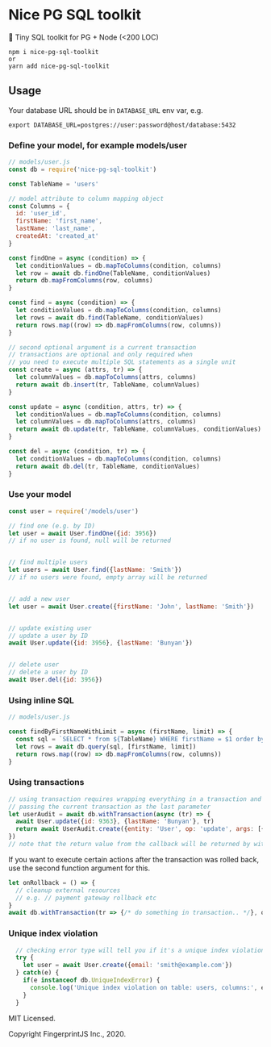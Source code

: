 Nice PG SQL  toolkit
============================

🧰 Tiny SQL toolkit for PG + Node (<200 LOC)

```
npm i nice-pg-sql-toolkit
or
yarn add nice-pg-sql-toolkit
```

## Usage

Your database URL should be in `DATABASE_URL` env var, e.g.

```shell script
export DATABASE_URL=postgres://user:password@host/database:5432
```

### Define your model, for example models/user

```js
// models/user.js
const db = require('nice-pg-sql-toolkit')

const TableName = 'users'

// model attribute to column mapping object
const Columns = {
  id: 'user_id',
  firstName: 'first_name',
  lastName: 'last_name',
  createdAt: 'created_at'
}

const findOne = async (condition) => {
  let conditionValues = db.mapToColumns(condition, columns)
  let row = await db.findOne(TableName, conditionValues)
  return db.mapFromColumns(row, columns)
}

const find = async (condition) => {
  let conditionValues = db.mapToColumns(condition, columns)
  let rows = await db.find(TableName, conditionValues)
  return rows.map((row) => db.mapFromColumns(row, columns))
}

// second optional argument is a current transaction
// transactions are optional and only required when
// you need to execute multiple SQL statements as a single unit
const create = async (attrs, tr) => {
  let columnValues = db.mapToColumns(attrs, columns)
  return await db.insert(tr, TableName, columnValues)
}

const update = async (condition, attrs, tr) => {
  let conditionValues = db.mapToColumns(condition, columns)
  let columnValues = db.mapToColumns(attrs, columns)
  return await db.update(tr, TableName, columnValues, conditionValues)
}

const del = async (condition, tr) => {
  let conditionValues = db.mapToColumns(condition, columns)
  return await db.del(tr, TableName, conditionValues)
}
```

### Use your model

```js
const user = require('/models/user')

// find one (e.g. by ID)
let user = await User.findOne({id: 3956})
// if no user is found, null will be returned


// find multiple users
let users = await User.find({lastName: 'Smith'})
// if no users were found, empty array will be returned


// add a new user
let user = await User.create({firstName: 'John', lastName: 'Smith'})


// update existing user
// update a user by ID
await User.update({id: 3956}, {lastName: 'Bunyan'})


// delete user
// delete a user by ID
await User.del({id: 3956})
```
### Using inline SQL

```js
// models/user.js

const findByFirstNameWithLimit = async (firstName, limit) => {
  const sql = `SELECT * from ${TableName} WHERE firstName = $1 order by ID DESC LIMIT $2`
  let rows = await db.query(sql, [firstName, limit])
  return rows.map((row) => db.mapFromColumns(row, columns))
}
```

### Using transactions

```js
// using transaction requires wrapping everything in a transaction and
// passing the current transaction as the last parameter
let userAudit = await db.withTransaction(async (tr) => {
  await User.update({id: 9363}, {lastName: 'Bunyan'}, tr)
  return await UserAudit.create({entity: 'User', op: 'update', args: [{lastName: 'Bunyan'}]}, tr)
})
// note that the return value from the callback will be returned by withTransaction function
```

If you want to execute certain actions after the transaction was rolled back,
use the second function argument for this.

```js
let onRollback = () => {
  // cleanup external resources
  // e.g. // payment gateway rollback etc
}
await db.withTransaction(tr => {/* do something in transaction.. */}, onRollback)
```

### Unique index violation

```js
  // checking error type will tell you if it's a unique index violation
  try {
    let user = await User.create({email: 'smith@example.com'})
  } catch(e) {
    if(e instanceof db.UniqueIndexError) {
      console.log('Unique index violation on table: users, columns:', e.columns)
    }
  }
```

MIT Licensed.

Copyright FingerprintJS Inc., 2020.


